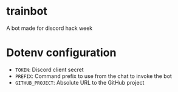 # trainbot

A bot made for discord hack week

# Dotenv configuration

- `TOKEN`: Discord client secret
- `PREFIX`: Command prefix to use from the chat to invoke the bot
- `GITHUB_PROJECT`: Absolute URL to the GitHub project
